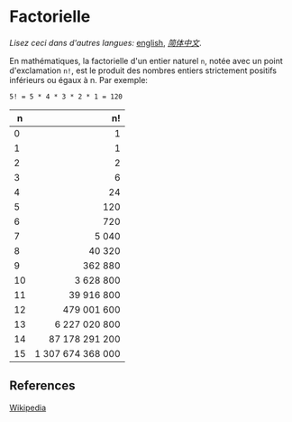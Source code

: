 # Factorielle

_Lisez ceci dans d'autres langues:_
[english](README.md), [_简体中文_](README.zh-CN.md).

En mathématiques, la factorielle d'un entier naturel `n`,
notée avec un point d'exclamation `n!`, est le produit des nombres entiers
strictement positifs inférieurs ou égaux à n. Par exemple:

```
5! = 5 * 4 * 3 * 2 * 1 = 120
```

| n   |                n! |
| --- | ----------------: |
| 0   |                 1 |
| 1   |                 1 |
| 2   |                 2 |
| 3   |                 6 |
| 4   |                24 |
| 5   |               120 |
| 6   |               720 |
| 7   |             5 040 |
| 8   |            40 320 |
| 9   |           362 880 |
| 10  |         3 628 800 |
| 11  |        39 916 800 |
| 12  |       479 001 600 |
| 13  |     6 227 020 800 |
| 14  |    87 178 291 200 |
| 15  | 1 307 674 368 000 |

## References

[Wikipedia](https://fr.wikipedia.org/wiki/Factorielle)

